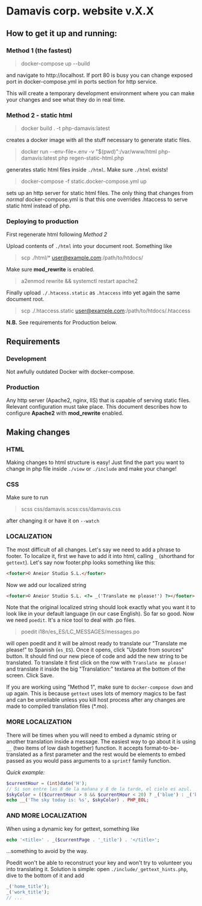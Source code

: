 # Damavis corp. website v.X.X

## How to get it up and running:

### Method 1 (the fastest) 
    
>docker-compose up --build 

and navigate to http://localhost. 
If port 80 is busy you can change exposed port in docker-compose.yml in ports section for http service.

This will create a temporary development environment where you can 
make your changes and see what they do in real time.

### Method 2 - static html

> docker build . -t php-damavis:latest

creates a docker image with all the stuff necessary to generate static files.

> docker run --env-file=.env -v "$(pwd)":/var/www/html php-damavis:latest php regen-static-html.php

generates static html files inside `./html`. Make sure `./html` exists!

> docker-compose -f static.docker-compose.yml up

sets up an http server for static html files. The only thing that changes from _normal_ docker-compose.yml is that this one overrides .htaccess to serve static html instead of php.

### Deploying to production

First regenerate html following *Method 2*

Upload contents of `./html` into your document root. Something like 

> scp ./html/* user@example.com:/path/to/htdocs/

Make sure **mod_rewrite** is enabled.

> a2enmod rewrite && systemctl restart apache2

Finally upload `./.htacess.static` as `.htaccess` into yet again the same document root. 
> scp ./.htaccess.static user@example.com:/path/to/htdocs/.htaccess

**N.B.** See requirements for Production below.

## Requirements

### Development

Not awfully outdated Docker with docker-compose.

### Production

Any http server (Apache2, nginx, IIS) that is capable of serving static files.
Relevant configuration must take place. This document describes how to configure
**Apache2** with **mod_rewrite** enabled.

## Making changes

### HTML
Making changes to html structure is easy! Just find the part you want to change
in php file inside `./view` or `./include` and make your change!

### CSS 
Make sure to run 

> scss css/damavis.scss:css/damavis.css

after changing it or have it on `--watch`

### LOCALIZATION

The most difficult of all changes. Let's say we need to add a phrase to footer.
To localize it, first we have to add it into html, calling `_` (shorthand for `gettext`).
Let's say now footer.php looks something like this: 
```html
<footer>© Aneior Studio S.L.</footer>
```
 
Now we add our localized string
```html
<footer>© Aneior Studio S.L. <?= _('Translate me please!') ?></footer>
```

Note that the original localized string should look exactly what you want it to look like in your default language (in our case English).
So far so good. Now we need `poedit`. It's a nice tool to deal with .po files. 

> poedit i18n/es_ES/LC_MESSAGES/messages.po

will open poedit and it will be almost ready to translate our "Translate me please!" to Spanish (`es_ES`).
Once  it opens, click "Update from sources" button. It should find our new piece of code 
and add the new string to be translated. To translate it first click on the row
with `Translate me please!` and translate it inside the big "Translation:" textarea at the bottom of the screen. 
Click Save. 

If you are working using "Method 1", make sure to `docker-compose down` and up again. This is because 
`gettext` uses lots of memory magics to be fast and can be unreliable unless you kill
host process after any changes are made to compiled translation files (*.mo).

### MORE LOCALIZATION

There will be times when you will need to embed a dynamic string or another translation inside a message.
The easiest way to go about it is using `__` (two items of low dash together) function.
It accepts format-to-be-translated as a first parameter and the rest would be elements 
to embed passed as you would pass arguments to a `sprintf` family function.

_Quick example:_

```php
$currentHour = (int)date('H');
// Si son entre las 8 de la mañana y 8 de la tarde, el cielo es azul.
$skyColor = (($currentHour > 8 && $currentHour < 20) ? _('blue') : _('black')); 
echo __('The sky today is: %s', $skyColor) . PHP_EOL;
```

### AND MORE LOCALIZATION

When using a dynamic key for gettext, something like 

```php
echo '<title>' . _($currentPage . '_title') . '</title>'; 
```
...something to avoid by the way. 

Poedit won't be able to reconstruct your key and won't try to volunteer you into translating it.
Solution is simple: open `./include/_gettext_hints.php`, dive to the bottom of it and add
```php
_('home_title');
_('work_title');
// ...
```